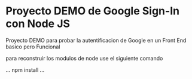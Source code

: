 # Proyecto DEMO de Google Sign-In con Node JS

Proyecto DEMO para probar la autentificacion de Google en un Front End  basico pero Funcional

para reconstruir los modulos de node use el siguiente comando

...
npm install
...